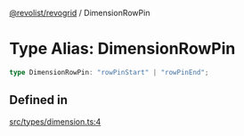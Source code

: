 [@revolist/revogrid](README.md) / DimensionRowPin

# Type Alias: DimensionRowPin

```ts
type DimensionRowPin: "rowPinStart" | "rowPinEnd";
```

## Defined in

[src/types/dimension.ts:4](https://github.com/revolist/revogrid/blob/25ca3c23eae2ed21be1e6ef1fe2d086a3aef0cb1/src/types/dimension.ts#L4)
